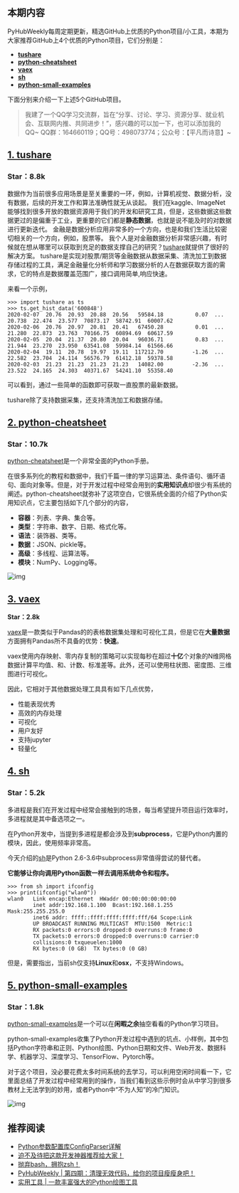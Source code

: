 ## **本期内容**

PyHubWeekly每周定期更新，精选GitHub上优质的Python项目/小工具，本期为大家推荐GitHub上4个优质的Python项目，它们分别是：

- **[tushare](https://github.com/waditu/tushare)**
- **[python-cheatsheet](https://github.com/gto76/python-cheatsheet)**
- **[vaex](https://github.com/vaexio/vaex)**
- **[sh](https://github.com/amoffat/sh)**
- **[python-small-examples](https://github.com/jackzhenguo/python-small-examples)**

下面分别来介绍一下上述5个GitHub项目。

> 我建了一个QQ学习交流群，旨在“分享、讨论、学习、资源分享、就业机会、互联网内推、共同进步！”，感兴趣的可以加一下，也可以添加我的QQ~ QQ群：164660119；QQ号：498073774；公众号：【平凡而诗意】~

## [1. tushare](https://github.com/waditu/tushare)

### **Star：8.8k**

数据作为当前很多应用场景是至关重要的一环，例如，计算机视觉、数据分析，没有数据，后续的开发工作和算法准确性就无从谈起。 我们在kaggle、ImageNet能够找到很多开放的数据资源用于我们的开发和研究工具，但是，这些数据这些数据更过的是偏重于工业，更重要的它们都是**静态数据**，也就是说不能及时的对数据进行更新迭代。 金融是数据分析应用非常多的一个方向，也是和我们生活比较密切相关的一个方向，例如，股票等。 我个人是对金融数据分析非常感兴趣，有时候就在想从哪里可以获取到充足的数据支撑自己的研究？[tushare](https://github.com/waditu/tushare)就提供了很好的解决方案。 tushare是实现对股票/期货等金融数据从数据采集、清洗加工到数据存储过程的工具，满足金融量化分析师和学习数据分析的人在数据获取方面的需求，它的特点是数据覆盖范围广，接口调用简单,响应快速。

来看一个示例，

```
>>> import tushare as ts
>>> ts.get_hist_data('600848')
2020-02-07  20.76  20.93  20.88  20.56   59584.18          0.07  ...  20.738  22.474  23.577  70873.17  58742.91  60007.62
2020-02-06  20.76  20.97  20.81  20.41   67450.28          0.01  ...  21.280  22.873  23.763  70166.75  60894.69  60617.59
2020-02-05  20.04  21.37  20.80  20.04   96036.71          0.83  ...  21.944  23.270  23.950  63541.08  59984.14  61566.66
2020-02-04  19.11  20.78  19.97  19.11  117212.70         -1.26  ...  22.582  23.704  24.114  56576.79  61412.18  59378.58
2020-02-03  21.23  21.23  21.23  21.23   14082.00         -2.36  ...  23.522  24.165  24.303  40371.67  54241.10  55358.40
```

可以看到，通过一些简单的函数即可获取一直股票的最新数据。

tushare除了支持数据采集，还支持清洗加工和数据存储。

## [2. python-cheatsheet](https://github.com/gto76/python-cheatsheet)

### **Star：10.7k**

[python-cheatsheet](https://github.com/gto76/python-cheatsheet)是一个非常全面的Python手册。

在很多系列化的教程和数据中，我们千篇一律的学习运算法、条件语句、循环语句、面向对象等。但是，对于开发过程中经常会用到的**实用知识点**却很少有系统的阐述。python-cheatsheet就弥补了这项空白，它很系统全面的介绍了Python实用知识点，它主要包括如下几个部分的内容，

- **容器**：列表、字典、集合等。
- **类型**：字符串、数字、日期、格式化等。
- **语法**：装饰器、类等。
- **数据**：JSON、pickle等。
- **高级**：多线程、运算法等。
- **模块**：NumPy、Logging等。

![img](https://pic2.zhimg.com/v2-7e754066333c6c0e3daf7bf041170569_b.png)

## [3. vaex](https://github.com/vaexio/vaex)

**Star：2.8k**

[vaex](https://github.com/vaexio/vaex)是一款类似于Pandas的的表格数据集处理和可视化工具，但是它在**大量数据**方面拥有Pandas所不具备的优势：**快速**。

vaex使用内存映射、零内存复制的策略可以实现每秒在超过**十亿**个对象的N维网格数据计算平均值、和、计数、标准差等。此外，还可以使用柱状图、密度图、三维图进行可视化。

因此，它相对于其他数据处理工具具有如下几点优势，

- 性能表现优秀
- 高效的内存处理
- 可视化
- 用户友好
- 支持jupyter
- 轻量化

## [4. sh](https://github.com/amoffat/sh)

### **Star：5.2k**

多进程是我们在开发过程中经常会接触到的场景，每当希望提升项目运行效率时，多进程就是其中备选项之一。

在Python开发中，当提到多进程是都会涉及到**subprocess**，它是Python内置的模块，因此，使用频率非常高。

今天介绍的[sh](https://github.com/amoffat/sh)是Python 2.6-3.6中subprocess非常值得尝试的替代者。

**它能够让你向调用Python函数一样去调用系统命令和程序。**

```
>>> from sh import ifconfig
>>> print(ifconfig("wlan0"))
wlan0   Link encap:Ethernet  HWaddr 00:00:00:00:00:00
        inet addr:192.168.1.100  Bcast:192.168.1.255  Mask:255.255.255.0
        inet6 addr: ffff::ffff:ffff:ffff:fff/64 Scope:Link
        UP BROADCAST RUNNING MULTICAST  MTU:1500  Metric:1
        RX packets:0 errors:0 dropped:0 overruns:0 frame:0
        TX packets:0 errors:0 dropped:0 overruns:0 carrier:0
        collisions:0 txqueuelen:1000
        RX bytes:0 (0 GB)  TX bytes:0 (0 GB)
```

但是，需要指出，当前sh仅支持**Linux**和**osx**，不支持Windows。

## [5. python-small-examples](https://github.com/jackzhenguo/python-small-examples)

### **Star：1.8k**

[python-small-examples](https://github.com/jackzhenguo/python-small-examples)是一个可以在**闲暇之余**抽空看看的Python学习项目。

python-small-examples收集了Python开发过程中遇到的坑点、小样例，其中包括Python字符串和正则、Python绘图、Python日期和文件、Web开发、数据科学、机器学习、深度学习、TensorFlow、Pytorch等。

对于这个项目，没必要花费太多时间系统的去学习，可以利用空闲时间看一下，它里面总结了开发过程中经常用到的操作，当我们看到这些示例时会从中学习到很多教材上无法学到的妙用，或者Python中“不为人知”的冷门知识。

![img](https://pic4.zhimg.com/v2-60adb891a9efd5f9918c53b012bf9b17_b.png)

## **推荐阅读**

- [Python参数配置库ConfigParser详解](https://mp.weixin.qq.com/s?__biz=MzI0NTM1MzA2Mw==&mid=2247484889&idx=1&sn=533d1b59410f8322a0c033afb861cfe6&chksm=e94e9ad1de3913c759960ad12db322daee45d108ebac658bf374fc3dd40f6f36f2692da23e06&token=1456867850&lang=zh_CN#rd)
- [迫不及待把这款开发神器推荐给大家！](https://mp.weixin.qq.com/s?__biz=MzI0NTM1MzA2Mw==&mid=2247484903&idx=1&sn=59dead902c4acc16c5149e3f838aab2d&chksm=e94e9aefde3913f9dc1bd9e584f4a76543253f0bc74354cc6230f2a49a319636e010d9ebb5db&token=1456867850&lang=zh_CN#rd)
- [抛弃bash，拥抱zsh！](https://mp.weixin.qq.com/s?__biz=MzI0NTM1MzA2Mw==&mid=2247484911&idx=1&sn=a02cb8db9508494672f86353acf48783&chksm=e94e9ae7de3913f137dda3702c314af3655c974f31ee7df7f79d7bb982f8f8d0f35adb751176&token=1456867850&lang=zh_CN#rd)
- [PyHubWeekly | 第四期：清理无效代码，给你的项目瘦瘦身吧！](https://mp.weixin.qq.com/s?__biz=MzI0NTM1MzA2Mw==&mid=2247484925&idx=1&sn=3cab27e39dfd34bff4aaa9c4b197ec3f&chksm=e94e9af5de3913e3199f96fb7a4304cb865387973b7552ec4ae77f5e4cfb4131badedbd021ff&token=1456867850&lang=zh_CN#rd)
- [实用工具 | 一款丰富强大的Python绘图工具](https://mp.weixin.qq.com/s?__biz=MzI0NTM1MzA2Mw==&mid=2247484941&idx=1&sn=f5723139558043be73491df76a94da08&chksm=e94e9905de3910134d3afe346678d131fa9f01633879f58880c2e2ecfa1d8b66edaf44886ba3&token=1456867850&lang=zh_CN#rd)